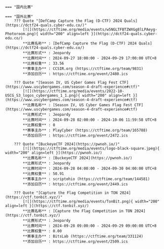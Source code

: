    === "国内比赛"
    
    === "国外比赛"
        ??? Quote "[DefCamp Capture the Flag (D-CTF) 2024 Quals](https://dctf24-quals.cyber-edu.co/)"  
            [![](https://ctftime.org/media/events/w5NGLTFBTZWXGg8lLPAeyg-Photoroom.png){ width="200" align=left }](https://dctf24-quals.cyber-edu.co/)  
            **比赛名称** : [DefCamp Capture the Flag (D-CTF) 2024 Quals](https://dctf24-quals.cyber-edu.co/)  
            **比赛形式** : Jeopardy  
            **比赛时间** : 2024-09-27 18:00:00 - 2024-09-29 17:00:00 UTC+8  
            **比赛权重** : 33.56  
            **赛事主办** : CCSIR.org (https://ctftime.org/team/9831)  
            **添加日历** : https://ctftime.org/event/2480.ics  
            
        ??? Quote "[Season IV, US Cyber Games Flag Fest CTF](https://www.uscybergames.com/season-4-draft-experience#ctf)"  
            [![](https://ctftime.org/media/events/2022-10-USCG_S3_logos_cybergames_1_1.png){ width="200" align=left }](https://www.uscybergames.com/season-4-draft-experience#ctf)  
            **比赛名称** : [Season IV, US Cyber Games Flag Fest CTF](https://www.uscybergames.com/season-4-draft-experience#ctf)  
            **比赛形式** : Jeopardy  
            **比赛时间** : 2024-09-28 02:00:00 - 2024-10-06 11:59:58 UTC+8  
            **比赛权重** : 0  
            **赛事主办** : PlayCyber (https://ctftime.org/team/165788)  
            **添加日历** : https://ctftime.org/event/2472.ics  
            
        ??? Quote "[BuckeyeCTF 2024](https://pwnoh.io/)"  
            [![](https://ctftime.org/media/events/logo-black-square.jpeg){ width="200" align=left }](https://pwnoh.io/)  
            **比赛名称** : [BuckeyeCTF 2024](https://pwnoh.io/)  
            **比赛形式** : Jeopardy  
            **比赛时间** : 2024-09-28 04:00:00 - 2024-09-30 04:00:00 UTC+8  
            **比赛权重** : 50.91  
            **赛事主办** : scriptohio (https://ctftime.org/team/144581)  
            **添加日历** : https://ctftime.org/event/2449.ics  
            
        ??? Quote "[Capture the Flag Competition in TON 2024](https://ctf.tonbit.xyz/)"  
            [![](https://ctftime.org/media/events/TonBit.png){ width="200" align=left }](https://ctf.tonbit.xyz/)  
            **比赛名称** : [Capture the Flag Competition in TON 2024](https://ctf.tonbit.xyz/)  
            **比赛形式** : Jeopardy  
            **比赛时间** : 2024-09-28 09:00:00 - 2024-09-29 09:00:00 UTC+8  
            **比赛权重** : 0.00  
            **赛事主办** : BitsLab (https://ctftime.org/team/331124)  
            **添加日历** : https://ctftime.org/event/2509.ics  
            